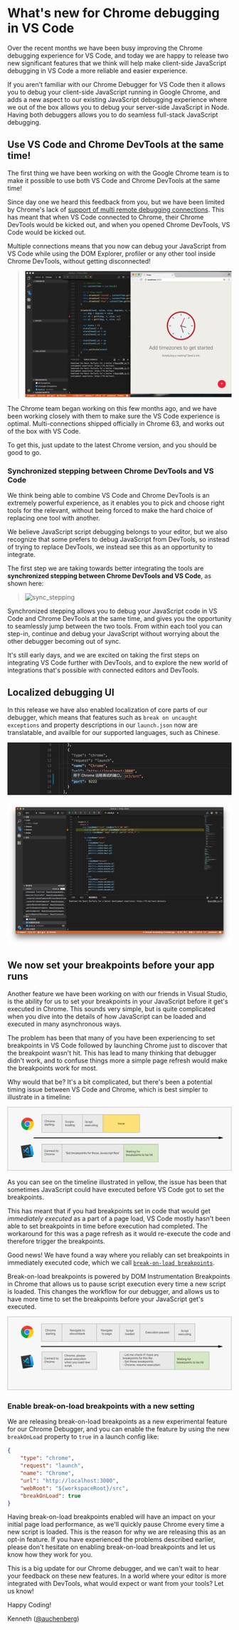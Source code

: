 # What's new for Chrome debugging in VS Code
Over the recent months we have been busy improving the Chrome debugging experience for VS Code, and today we are happy to release two new significant features that we think will help make client-side JavaScript debugging in VS Code a more reliable and easier experience.

If you aren't familiar with our Chrome Debugger for VS Code then it allows you to debug your client-side JavaScript running in Google Chrome, and adds a new aspect to our existing JavaScript debugging experience where we out of the box allows you to debug your server-side JavaScript in Node. Having both debuggers allows you to do seamless full-stack JavaScript debugging.

## Use VS Code and Chrome DevTools at the same time!
The first thing we have been working on with the Google Chrome team is to make it possible to use both VS Code and Chrome DevTools at the same time!

Since day one we heard this feedback from you, but we have been limited by Chrome's lack of [support of multi remote debugging connections](https://bugs.chromium.org/p/chromium/issues/detail?id=129539). This has meant that when VS Code connected to Chrome, their Chrome DevTools would be kicked out, and when you opened Chrome DevTools, VS Code would be kicked out.

Multiple connections means that you now can debug your JavaScript from VS Code while using the DOM Explorer, profiler or any other tool inside Chrome DevTools, without getting disconnected!

>![chrome_code](code_chrome_devtools.gif)

The Chrome team began working on this few months ago, and we have been working closely with them to make sure the VS Code experience is optimal.
Multi-connections shipped officially in Chrome 63, and works out of the box with VS Code.

To get this, just update to the latest Chrome version, and you should be good to go.

### Synchronized stepping between Chrome DevTools and VS Code

We think being able to combine VS Code and Chrome DevTools is an extremely powerful experience, as it enables you to pick and choose right tools for the relevant, without being forced to make the hard choice of replacing one tool with another.

We believe JavaScript script debugging belongs to your editor, but we also recognize that some prefers to debug JavaScript from DevTools, so instead of trying to replace DevTools, we instead see this as an opportunity to integrate.

The first step we are taking towards better integrating the tools are **synchronized stepping between Chrome DevTools and VS Code**, as shown here:

>![sync_stepping](sync_stepping.gif)

Synchronized stepping allows you to debug your JavaScript code in VS Code and Chrome DevTools at the same time, and gives you the opportunity to seamlessly jump between the two tools. From within each tool you can step-in, continue and debug your JavaScript without worrying about the other debugger becoming out of sync.

It's still early days, and we are excited on taking the first steps on integrating VS Code further with DevTools, and to explore the new world of integrations that's possible with connected editors and DevTools.

## Localized debugging UI
In this release we have also enabled localization of core parts of our debugger, which means that features such as `break on uncaught exceptions` and property descriptions in our `launch.json` now are translatable, and availble for our supported languages, such as Chinese.

![sync_stepping](locale1.png)

![sync_stepping](locale2.png)

## We now set your breakpoints before your app runs
Another feature we have been working on with our friends in Visual Studio, is the ability for us to set your breakpoints in your JavaScript  before it get's executed in Chrome. This sounds very simple, but is quite complicated when you dive into the details of how JavaScript can be loaded and executed in many asynchronous ways.

The problem has been that many of you have been experiencing to set breakpoints in VS Code followed by launching Chrome just to discover that the breakpoint wasn't hit. This has lead to many thinking that debugger didn't work, and to confuse things more a simple page refresh would make the breakpoints work for most.

Why would that be? It's a bit complicated, but there's been a potential timing issue between VS Code and Chrome, which is best simpler to illustrate in a timeline:

![](break_on_load_before.png)

As you can see on the timeline illustrated in yellow, the issue has been that sometimes JavaScript could have executed before VS Code got to set the breakpoints.

This has meant that if you had breakpoints set in code that would get *immediately executed* as a part of a page load, VS Code mostly hasn't been able to set breakpoints in time before execution had completed. The workaround for this was a page refresh as it would re-execute the code and therefore trigger the breakpoints.

Good news! We have found a way where you reliably can set breakpoints in immediately executed code, which we call [`break-on-load breakpoints`](https://github.com/Microsoft/vscode-chrome-debug/issues/445).

Break-on-load breakpoints is powered by DOM Instrumentation Breakpoints in Chrome that allows us to pause script execution every time a new script is loaded. This changes the workflow for our debugger, and allows us to have more time to set the breakpoints before your JavaScript get's executed.

![](break_on_load_after.png)

### Enable break-on-load breakpoints with a new setting

We are releasing break-on-load breakpoints as a new experimental feature for our Chrome Debugger, and you can enable the feature by using the new `breakOnLoad` property to `true` in a launch config like:

```json
{
    "type": "chrome",
    "request": "launch",
    "name": "Chrome",
    "url": "http://localhost:3000",
    "webRoot": "${workspaceRoot}/src",
    "breakOnLoad": true
}
```

Having break-on-load breakpoints enabled will have an impact on your initial page load performance, as we'll quickly pause Chrome every time a new script is loaded. This is the reason for why we are releasing this as an opt-in feature. If you have experienced the problems described earlier, please don't hesitate on enabling break-on-load breakpoints and let us know how they work for you.

This is a big update for our Chrome debugger, and we can't wait to hear your feedback on these new features. In a world where your editor is more integrated with DevTools, what would expect or want from your tools? Let us know!

Happy Coding!

Kenneth ([@auchenberg](https://twitter.com/auchenberg))
